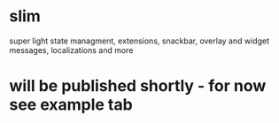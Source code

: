# slim

super light state managment, extensions, snackbar, overlay and widget messages, localizations and more

# will be published shortly - for now see example tab
